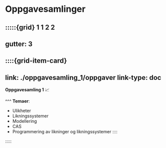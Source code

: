 # Oppgavesamlinger

:::::{grid} 1 1 2 2
---
gutter: 3
---

::::{grid-item-card}
---
link: ./oppgavesamling_1/oppgaver
link-type: doc
---
**Oppgavesamling 1** 📈

^^^
**Temaer**:
* Ulikheter
* Likningssystemer
* Modellering
* CAS
* Programmering av likninger og likningssystemer
::::


:::::